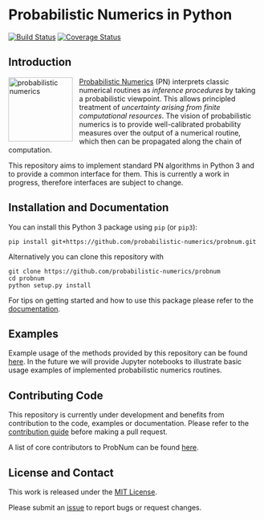 # Probabilistic Numerics in Python

[![Build Status](https://travis-ci.org/probabilistic-numerics/probnum.svg?branch=master)](https://travis-ci.org/probabilistic-numerics/probnum)
[![Coverage Status](http://codecov.io/github/probabilistic-numerics/probnum/coverage.svg?branch=master)](http://codecov.io/github/probabilistic-numerics/probnum?branch=master)

## Introduction
<a href="https://github.com/probabilistic-numerics"><img align="left" src="https://raw.githubusercontent.com/probabilistic-numerics/probnum/master/img/pn_logo.png" alt="probabilistic numerics" width="128" style="padding-right: 10px; padding left: 10px;"/> [Probabilistic Numerics](http://probabilistic-numerics.org/) (PN) interprets classic numerical routines as _inference procedures_ by taking a probabilistic viewpoint. This allows principled treatment of _uncertainty arising from finite computational resources_. The vision of probabilistic numerics is to provide well-calibrated probability measures over the output of a numerical routine, which then can be propagated along the chain of computation.

This repository aims to implement standard PN algorithms in Python 3 and to provide a common interface for them. This is
currently a work in progress, therefore interfaces are subject to change.

## Installation and Documentation
You can install this Python 3 package using `pip` (or `pip3`):
```
pip install git+https://github.com/probabilistic-numerics/probnum.git
```
Alternatively you can clone this repository with
```
git clone https://github.com/probabilistic-numerics/probnum
cd probnum
python setup.py install
```
For tips on getting started and how to use this package please refer to the
[documentation](https://probabilistic-numerics.github.io/probnum/index.html).

## Examples
Example usage of the methods provided by this repository can be found [here](https://probabilistic-numerics.github.io/probnum/examples.html). In the future we will provide Jupyter notebooks to illustrate basic usage examples of implemented probabilistic numerics routines.

## Contributing Code
This repository is currently under development and benefits from contribution to the code, examples or documentation.
Please refer to the [contribution guide](https://probabilistic-numerics.github.io/probnum/contributing.html) before making a pull request.

A list of core contributors to ProbNum can be found [here](https://github.com/probabilistic-numerics/probnum/blob/master/AUTHORS.md).

## License and Contact
This work is released under the [MIT License](https://github.com/probabilistic-numerics/probnum/blob/master/LICENSE.txt).

Please submit an [issue](https://github.com/probabilistic-numerics/probnum/issues/new) to report bugs or request
changes.
